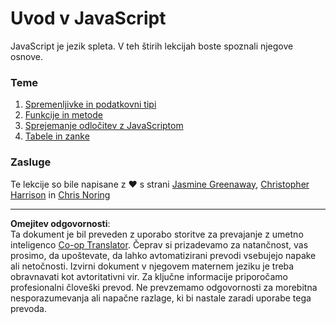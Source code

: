 <!--
CO_OP_TRANSLATOR_METADATA:
{
  "original_hash": "cc9e70a2f096c67389c8acff1521fc27",
  "translation_date": "2025-08-27T22:36:00+00:00",
  "source_file": "2-js-basics/README.md",
  "language_code": "sl"
}
-->
# Uvod v JavaScript

JavaScript je jezik spleta. V teh štirih lekcijah boste spoznali njegove osnove.

### Teme

1. [Spremenljivke in podatkovni tipi](1-data-types/README.md)
2. [Funkcije in metode](2-functions-methods/README.md)
3. [Sprejemanje odločitev z JavaScriptom](3-making-decisions/README.md)
4. [Tabele in zanke](4-arrays-loops/README.md)

### Zasluge

Te lekcije so bile napisane z ♥️ s strani [Jasmine Greenaway](https://twitter.com/paladique), [Christopher Harrison](https://twitter.com/geektrainer) in [Chris Noring](https://twitter.com/chris_noring)

---

**Omejitev odgovornosti**:  
Ta dokument je bil preveden z uporabo storitve za prevajanje z umetno inteligenco [Co-op Translator](https://github.com/Azure/co-op-translator). Čeprav si prizadevamo za natančnost, vas prosimo, da upoštevate, da lahko avtomatizirani prevodi vsebujejo napake ali netočnosti. Izvirni dokument v njegovem maternem jeziku je treba obravnavati kot avtoritativni vir. Za ključne informacije priporočamo profesionalni človeški prevod. Ne prevzemamo odgovornosti za morebitna nesporazumevanja ali napačne razlage, ki bi nastale zaradi uporabe tega prevoda.